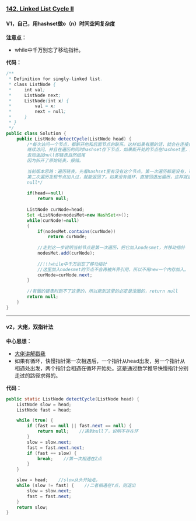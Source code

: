 ### [142. Linked List Cycle II](https://leetcode.com/problems/linked-list-cycle-ii/)

#### V1，自己，用hashset做o（n）时间空间复杂度

**注意点：**
- while中千万别忘了移动指针。

**代码：**
```java
/**
 * Definition for singly-linked list.
 * class ListNode {
 *     int val;
 *     ListNode next;
 *     ListNode(int x) {
 *         val = x;
 *         next = null;
 *     }
 * }
 */
public class Solution {
    public ListNode detectCycle(ListNode head) {
        /*每次访问一个节点，都断开他和后面节点的联系。这样如果有圈的话，就会在连接处无法
        继续访问。并且在遍历的同时hashset存下节点，如果断开处的节点在hashset里，直接返回他
        否则返回null即链表自然结尾
        因为拆开了原始链表，报错。
        
        当前版本思路：遍历链表，先看hashset里有没有这个节点，第一次遍历都是没有，可以加节点进入hashset
        第二次遍历发现节点加入过，就能返回了。如果没有循环，直接回退出遍历，这样就返回
        null*/
        
        if(head==null)
            return null;
        
        ListNode curNode=head;
        Set <ListNode>nodesMet=new HashSet<>();
        while(curNode!=null)
        {
            if(nodesMet.contains(curNode))
                return curNode;
            
            //走到这一步说明当前节点是第一次遍历，把它加入nodesmet，并移动指针
            nodesMet.add(curNode);
            
            //!!!while中千万别忘了移动指针
            //这里加入nodesmet的节点不会再被外界引用，所以不用new一个内存加入。
            curNode=curNode.next;
        }
        
        //有圈的链表时到不了这里的，所以能到这里的必定是没圈的，return null
        return null;
    }
}
```

---

#### v2，大佬，双指针法

**中心思想：**
- [大佬讲解戳我](https://www.cnblogs.com/hiddenfox/p/3408931.html)
- 如果有循环，快慢指针第一次相遇后，一个指针从head出发，另一个指针从相遇处出发，两个指针会相遇在循环开始处。这是通过数学推导快慢指针分别走过的路径求得的。

**代码：**
```java
public static ListNode detectCycle(ListNode head) {
    ListNode slow = head;
    ListNode fast = head;

    while (true) {
        if (fast == null || fast.next == null) {
            return null;    //遇到null了，说明不存在环
        }
        slow = slow.next;
        fast = fast.next.next;
        if (fast == slow) {
            break;    //第一次相遇在Z点
        }
    }

    slow = head;    //slow从头开始走，
    while (slow != fast) {    //二者相遇在Y点，则退出
        slow = slow.next;
        fast = fast.next;
    }
    return slow;
}
```
